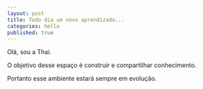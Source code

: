 ```yaml
---
layout: post
title: Todo dia um novo aprendizado...
categories: hello
published: true
---
```


  
Olá, sou a Thai.


O objetivo desse espaço é construir e compartilhar conhecimento. 

Portanto esse ambiente estará sempre em evolução. 




